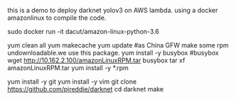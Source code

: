 this is a demo to deploy darknet yolov3 on AWS lambda. using a docker amazonlinux to compile the code.


sudo docker run -it dacut/amazon-linux-python-3.6

yum clean all
yum makecache
yum update
#as China GFW make some rpm undownloadable.we use this package.
yum install -y busybox
#busybox wget http://10.162.2.100/amazonLinuxRPM.tar
busybox tar xf amazonLinuxRPM.tar 
yum install -y *.rpm

yum install -y git
yum install -y vim
git clone https://github.com/pjreddie/darknet
cd darknet
make


